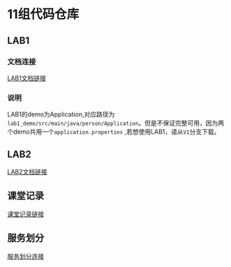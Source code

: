 # 11组代码仓库

## LAB1
### 文档连接
[LAB1文档链接](./lab1_demo/README.md)
### 说明
LAB1的demo为Application,对应路径为`lab1_demo/src/main/java/person/Application`。但是不保证完整可用，因为两个demo共用一个`application.properties`
,若想使用LAB1，请从`V1`分支下载。
## LAB2
[LAB2文档链接](./lab1_demo/LAB2doc.md)

## 课堂记录
[课堂记录链接](https://docs.qq.com/doc/DYU9NSlZHYml2UHJ6?scene=821b70b4779d1d372facad7eioVnq1)

## 服务划分
[服务划分连接](https://docs.qq.com/sheet/DYU9OWmhScmVuc3d6?tab=wb0e9t)
